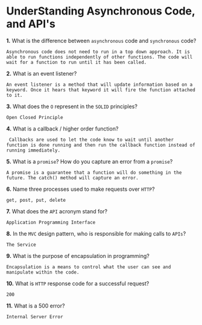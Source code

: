 # UnderStanding Asynchronous Code, and API's

**1.** What is the difference between `asynchronous` code and `synchronous` code?
<!-- enter you answer in the space below -->
```
Asynchronous code does not need to run in a top down approach. It is able to run functions independently of other functions. The code will wait for a function to run until it has been called. 
```
**2.** What is an event listener?
<!-- enter you answer in the space below -->
```
An event listener is a method that will update information based on a keyword. Once it hears that keyword it will fire the function attached to it. 
```
**3.** What does the `O` represent in the `SOLID` principles?
<!-- enter you answer in the space below -->
```
Open Closed Principle
```
**4.** What is a callback / higher order function?
<!-- enter you answer in the space below -->
```
 Callbacks are used to let the code know to wait until another function is done running and then run the callback function instead of running immediately. 
```
**5.** What is a `promise`? How do you capture an error from a `promise`?
<!-- enter you answer in the space below -->
```
A promise is a guarantee that a function will do something in the future. The catch() method will capture an error.
```
**6.** Name three processes used to make requests over `HTTP`?
<!-- enter you answer in the space below -->
```
get, post, put, delete
```
**7.** What does the `API` acronym stand for?
<!-- enter you answer in the space below -->
```
Application Programming Interface
```
**8.** In the `MVC` design pattern, who is responsible for making calls to `APIs`?
<!-- enter you answer in the space below -->
```
The Service
```
**9.** What is the purpose of encapsulation in programming?
<!-- enter you answer in the space below -->
```
Encapsulation is a means to control what the user can see and manipulate within the code. 
```
**10.** What is `HTTP` response code for a successful request?
<!-- enter you answer in the space below -->
```
200
```
**11.** What is a 500 error?
<!-- enter you answer in the space below -->
```
Internal Server Error
```